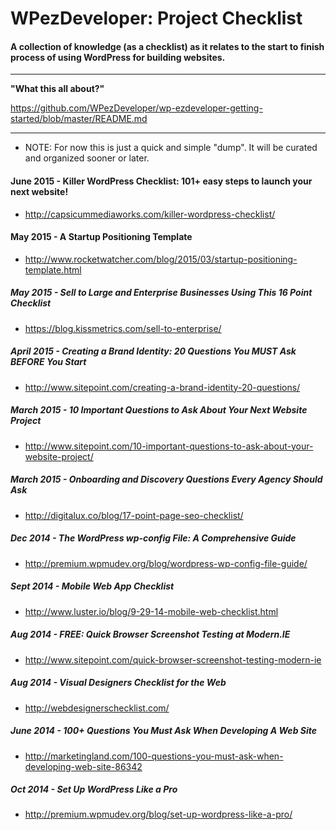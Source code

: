 # WPezDeveloper: Project Checklist

#### A collection of knowledge (as a checklist) as it relates to the start to finish process of using WordPress for building websites.


---
**"What this all about?"**

https://github.com/WPezDeveloper/wp-ezdeveloper-getting-started/blob/master/README.md

---



- NOTE: For now this is just a quick and simple "dump". It will be curated and organized sooner or later.


#### June 2015 - Killer WordPress Checklist: 101+ easy steps to launch your next website!
 - http://capsicummediaworks.com/killer-wordpress-checklist/
 

#### May 2015 - A Startup Positioning Template
 - http://www.rocketwatcher.com/blog/2015/03/startup-positioning-template.html
 

##### May 2015 - Sell to Large and Enterprise Businesses Using This 16 Point Checklist
 - https://blog.kissmetrics.com/sell-to-enterprise/


##### April 2015 - Creating a Brand Identity: 20 Questions You MUST Ask BEFORE You Start
 - http://www.sitepoint.com/creating-a-brand-identity-20-questions/


##### March 2015 - 10 Important Questions to Ask About Your Next Website Project
 - http://www.sitepoint.com/10-important-questions-to-ask-about-your-website-project/


##### March 2015 - Onboarding and Discovery Questions Every Agency Should Ask
- http://digitalux.co/blog/17-point-page-seo-checklist/


##### Dec 2014 - The WordPress wp-config File: A Comprehensive Guide
- http://premium.wpmudev.org/blog/wordpress-wp-config-file-guide/


##### Sept 2014 - Mobile Web App Checklist
- http://www.luster.io/blog/9-29-14-mobile-web-checklist.html


##### Aug 2014 - FREE: Quick Browser Screenshot Testing at Modern.IE
- http://www.sitepoint.com/quick-browser-screenshot-testing-modern-ie


##### Aug 2014 - Visual Designers Checklist for the Web
- http://webdesignerschecklist.com/


##### June 2014 - 100+ Questions You Must Ask When Developing A Web Site
- http://marketingland.com/100-questions-you-must-ask-when-developing-web-site-86342


##### Oct 2014 - Set Up WordPress Like a Pro
- http://premium.wpmudev.org/blog/set-up-wordpress-like-a-pro/
